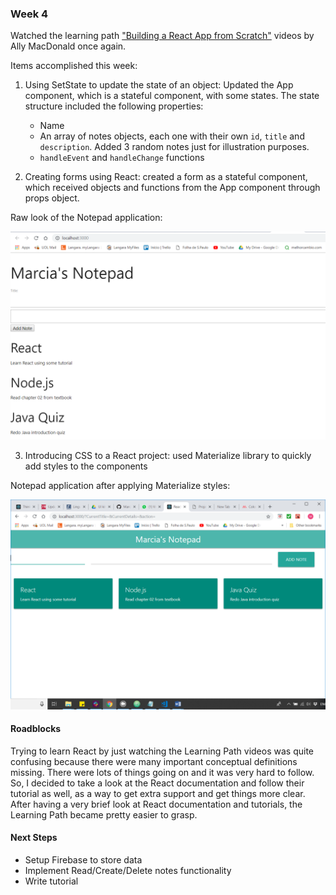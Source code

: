 ### Week 4

Watched the learning path ["Building a React App from Scratch"](https://www.safaribooksonline.com/learning-paths/learning-path-building/9781491991794) videos by Ally MacDonald once again. <br>

Items accomplished this week: 

 1.	Using SetState to update the state of an object: Updated the App component, which is a stateful component, with some states. The state structure included the following properties:
    * Name
    * An array of notes objects, each one with their own `id`, `title` and `description`. Added 3 random notes just for illustration purposes.
    * `handleEvent` and `handleChange` functions

2. Creating forms using React: created a form as a stateful component, which received objects and functions from the App component through props object.

Raw look of the Notepad application:

 ![raw](../images/materialize_ini.PNG)

3.	Introducing CSS to a React project: used Materialize library to quickly add styles to the components

Notepad application after applying Materialize styles:
 
 ![Materialize](../images/materialize_styles.PNG)


#### Roadblocks
 
Trying to learn React by just watching the Learning Path videos was quite confusing because there were many important conceptual definitions missing. There were lots of things going on and it was very hard to follow. So, I decided to take a look at the React documentation and follow their tutorial as well, as a way to get extra support and get things more clear.<br>
After having a very brief look at React documentation and tutorials, the Learning Path became pretty easier to grasp.
 
 
#### Next Steps
 
- Setup Firebase to store data
- Implement Read/Create/Delete notes functionality
- Write tutorial

